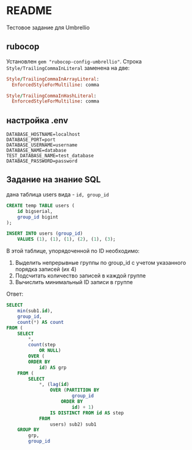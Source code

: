 # README

Тестовое задание для Umbrellio


## rubocop
Установлен `gem "rubocop-config-umbrellio"`.
Строка `Style/TrailingCommaInLiteral` заменена на две:

```ruby
Style/TrailingCommaInArrayLiteral:
  EnforcedStyleForMultiline: comma

Style/TrailingCommaInHashLiteral:
  EnforcedStyleForMultiline: comma
```


## настройка .env
```
DATABASE_HOSTNAME=localhost
DATABASE_PORT=port
DATABASE_USERNAME=username
DATABASE_NAME=database
TEST_DATABASE_NAME=test_database
DATABASE_PASSWORD=password
```


## Задание на знание SQL
дана таблица users вида - `id, group_id`
```SQL
CREATE temp TABLE users (
    id bigserial,
    group_id bigint
);

INSERT INTO users (group_id)
    VALUES (1), (1), (1), (2), (1), (3);
```
В этой таблице, упорядоченной по ID необходимо:
1. Выделить непрерывные группы по group_id с учетом указанного порядка записей (их 4)
2. Подсчитать количество записей в каждой группе
3. Вычислить минимальный ID записи в группе

Ответ:
```SQL
SELECT
    min(sub1.id),
    group_id,
    count(*) AS count
FROM (
    SELECT
        *,
        count(step
            OR NULL)
        OVER (
        ORDER BY
            id) AS grp
    FROM (
        SELECT
            *, (lag(id)
                OVER (PARTITION BY
                        group_id
                    ORDER BY
                        id) + 1)
                IS DISTINCT FROM id AS step
            FROM
                users) sub2) sub1
    GROUP BY
        grp,
        group_id
```
